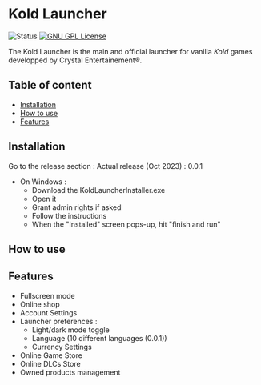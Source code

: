 
# Kold Launcher

![Status](https://img.shields.io/badge/Status-Alpha_0.0.1_In_Progress-red)   [![GNU GPL License](https://img.shields.io/badge/License-GNU_GPL_V3-blue)](https://www.gnu.org/licenses/gpl-3.0.html)

The Kold Launcher is the main and official launcher for vanilla *Kold* games developped by Crystal Entertainement®.




## Table of content

- [Installation](#Installation)
- [How to use](#Howtouse)
- [Features](#Features)
## Installation

Go to the release section : Actual release (Oct 2023) : 0.0.1

- On Windows :  
    - Download the KoldLauncherInstaller.exe  
    - Open it  
    - Grant admin rights if asked
    - Follow the instructions
    - When the "Installed" screen pops-up, hit "finish and run"

## How to use
## Features

- Fullscreen mode
- Online shop
- Account Settings
- Launcher preferences :
    - Light/dark mode toggle
    - Language (10 different languages (0.0.1))
    - Currency Settings
- Online Game Store
- Online DLCs Store
- Owned products management


